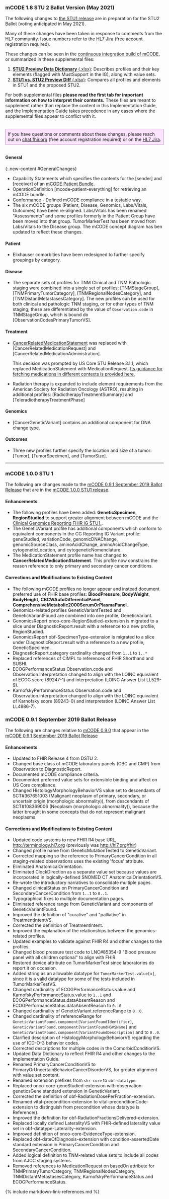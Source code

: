 ### mCODE 1.8 STU 2 Ballot Version (May 2021)

The following changes to [the STU1 release](http://hl7.org/fhir/us/mcode/STU1) are in preparation for the STU2 Ballot (voting anticipated in May 2021).

Many of these changes have been taken in response to comments from the HL7 community. Issue numbers refer to the [HL7 Jira](https://jira.hl7.org/issues/?filter=13361) (free account registration required).

These changes can be seen in the [continuous integration build of mCODE](http://build.fhir.org/ig/HL7/fhir-mCODE-ig/branches/master/index.html), or summarized in these supplemental files:

1. [**STU2 Preview Data Dictionary** (.xlsx)](data-dictionary/mCODE_data_dictionary_STU2_preview_2021-02-19.xlsx): Describes profiles and their key elements (flagged with MustSupport in the IG), along with value sets.
1. [**STU1 vs. STU2 Preview Diff** (.xlsx)](data-dictionary/mCODE_STU1_vs_STU2_preview_2021-02-19.xlsx): Compares all profiles and elements in STU1 and the proposed STU2.

For both supplemental files **please read the first tab for important information on how to interpret their contents.** These files are meant to supplement rather than replace the content in this Implementation Guide, and the Implementation Guide takes precedence in any cases where the supplemental files appear to conflict with it.

<p style="background-color: #fce4ff; margin-top: 2rem; margin-bottom: 2rem; padding: 0.5em; border: 1px solid #be86c5;">If you have questions or comments about these changes, please reach out on <a href="https://chat.fhir.org/#narrow/stream/179234-Cancer-Interoperability/topic/mCODE">chat.fhir.org</a> (free account registration required) or on the <a href="https://jira.hl7.org/issues/?filter=13361">HL7 Jira</a>.</p>

#### General

{:.new-content #GeneralChanges}
  * Capability Statements which specifies the contents for the [sender] and [receiver] of an [mCODE Patient Bundle](StructureDefinition-mcode-patient-bundle.html).
  * OperationDefinition [mcode-patient-everything] for retrieving an mCODE bundle.
  * [Conformance](conformance-general.html) - Defined mCODE compliance in a testable way.
  * The six mCODE groups (Patient, Disease, Genomics, Labs/Vitals, Outcomes) have been re-aligned. Labs/Vitals has been renamed "Assessments" and some profiles formerly in the Patient Group have been moved into that group. TumorMarkerTest has been moved from Labs/Vitals to the Disease group. The mCODE concept diagram has ben updated to reflect these changes.

#### Patient

* Elixhauser comorbities have been redesigned to further specify groupings by category.

#### Disease

* The separate sets of profiles for TNM Clinical and TNM Pathologic staging were combined into a single set of profiles: [TNMStageGroup], [TNMPrimaryTumorCategory], [TNMRegionalNodesCategory], and [TNMDistantMetastasesCategory]. The new profiles can be used for both clinical and pathologic TNM staging, or for other types of TNM staging; these are differentiated by the value of `Observation.code` in TNMStageGroup, which is bound do [ObservationCodesPrimaryTumorVS].

#### Treatment

* [CancerRelatedMedicationStatement](http://hl7.org/fhir/us/mcode/STU1/StructureDefinition-mcode-cancer-related-medication-statement.html) was replaced with [CancerRelatedMedicationRequest] and [CancerRelatedMedicationAdministration].

  This decision was prompted by US Core STU Release 3.1.1, which replaced MedicationStatement with MedicationRequest. [Its guidance for fetching medications in different contexts is provided here.](http://hl7.org/fhir/us/core/all-meds.html)

* Radiation therapy is expanded to include element requirements from the American Society for Radiation Oncology (ASTRO), resulting in additional profiles: [RadiotherapyTreatmentSummary] and [TeleradiotherapyTreatmentPhase]

#### Genomics

* [CancerGeneticVariant] contains an additional component for DNA change type.

#### Outcomes

* Three new profiles further specify the location and size of a tumor: [Tumor], [TumorSpecimen], and [TumorSize].

----

### mCODE 1.0.0 STU 1

The following are changes made to the [mCODE 0.9.1 September 2019 Ballot Release](http://hl7.org/fhir/us/mcode/2019Sep/) that are in the  [mCODE 1.0.0 STU1 release](http://hl7.org/fhir/us/mcode/STU1/).

#### Enhancements

* The following profiles have been added: **GeneticSpecimen, RegionStudied** to support greater alignment between mCODE and the [Clinical Genomics Reporting FHIR IG STU1.](http://hl7.org/fhir/uv/genomics-reporting/index.html).
* The GeneticVariant profile has additional components which conform to equivalent components in the CG Reporting IG Variant profile: geneStudied, variationCode, genomicDNAChange, genomicSourceClass, aminoAcidChange, aminoAcidChangeType, cytogeneticLocation, and cytogeneticNomenclature.
* The MedicationStatement profile name has changed to **CancerRelatedMedicationStatement**. This profile now constrains the reason reference to only primary and secondary cancer conditions.

#### Corrections and Modifications to Existing Content

* The following mCODE profiles no longer appear and instead document preferred use of FHIR base profiles: **BloodPressure**, **BodyWeight**, **BodyHeight**, **CBCWAutoDifferentialPanel**, **ComprehensiveMetabolic2000SerumOrPlasmaPanel**.
* Genomics-related profiles GeneticVariantTested and GeneticVariantFound are combined into one profile, GeneticVariant.
* GenomicsReport onco-core-RegionStudied-extension is migrated to a slice under DiagnosticReport.result with a reference to a new profile, RegionStudied.
* GenomicsReport obf-SpecimenType-extension is migrated to a slice under DiagnosticReport.result with a reference to a new profile, GeneticSpecimen.
* DiagnosticReport.category cardinality changed from `1..1` to `1..*`
* Replaced references of CIMPL to references of FHIR Shorthand and SUSHI.
* ECOGPerformanceStatus Observation.code and Observation.interpretation changed to align with the LOINC equivalent of ECOG score (89247-1) and interpretation (LOINC Answer List LL529-9).
* KarnofskyPerformanceStatus Observation.code and Observation.interpretation changed to align with the LOINC equivalent of Karnofsky score (89243-0) and interpretation (LOINC Answer List LL4986-7).


### mCODE 0.9.1 September 2019 Ballot Release

The following are changes relative to [mCODE 0.9.0](https://mcodeinitiative.github.io/index.html) that appear in the [mCODE 0.9.1 September 2019 Ballot Release](http://hl7.org/fhir/us/mcode/2019Sep/)

#### Enhancements

* Updated to FHIR Release 4 from DSTU 2.
* Changed base class of mCODE laboratory panels (CBC and CMP) from Observation to DiagnosticReport.
* Documented mCODE compliance criteria.
* Documented preferred value sets for extensible binding and affect on US Core compliance.
* Changed HistologyMorphologyBehaviorVS value set to descendants of SCT#367651003 (Malignant neoplasm of primary, secondary, or uncertain origin (morphologic abnormality)), from descendants of SCT#108369006 (Neoplasm (morphologic abnormality)), because the latter brought in some concepts that do not represent malignant neoplasms.

#### Corrections and Modifications to Existing Content

* Updated code systems to new FHIR R4 base URL, http://terminology.hl7.org (previously was http://hl7.org/fhir)
* Changed profile name from GeneticMutationTested to GeneticVariant.
* Corrected mapping so the reference to PrimaryCancerCondition in all staging-related observations uses the existing 'focus' attribute.
* Eliminated AnatomicalOrientation.
* Eliminated ClockDirection as a separate value set because values are incorporated in logically-defined SNOMED CT AnatomicalOrientationVS.
* Re-wrote the introductory narratives to consolidate multiple pages.
* Changed clinicalStatus on PrimaryCancerCondition and SecondaryCancerCondition from `1..1` to `0..1`.
* Typographical fixes to multiple documentation pages.
* Eliminated reference range from GeneticVariant and components of GeneticVariantFound.
* Improved the definition of "curative" and "palliative" in TreatmentIntentVS.
* Corrected the definition of TreatmentIntent.
* Improved the explanation of the relationships between the genomics-related profiles.
* Updated examples to validate against FHIR R4 and other changes to the profiles.
* Changed blood pressure test code to LNC#85354-9 "Blood pressure panel with all children optional" to align with FHIR
* Restored device attribute on TumorMarkerTest since laboratories do report it on occasion.
* Added string as an allowable datatype for `TumorMarkerTest.value[x]`, since it is a valid datatype for some of the tests included in TumorMarkerTestVS.
* Changed cardinality of ECOGPerformanceStatus.value and KarnofskyPerformanceStatus.value to `1..1` and ECOGPerformanceStatus.dataAbsentReason and ECOGPerformanceStatus.dataAbsentReason to `0..0`
* Changed cardinality of GeneticVariant.referenceRange to `0..0`.
* Changed cardinality of referenceRange for `GeneticVariantFound.component[VariantFoundIdentifier]`, `GeneticVariantFound.component[VariantFoundHGVSName]` and `GeneticVariantFound.component[VariantFoundDescription]` and to `0..0`.
* Clarified description of HistologyMorphologyBehaviorVS regarding the use of ICD-O-3 behavior codes.
* Corrected descriptions for multiple codes in the ComorbidConditionVS.
* Updated Data Dictionary to reflect FHIR R4 and other changes to the Implementation Guide.
* Renamed PrimaryCancerConditionVS to PrimaryOrUncertainBehaviorCancerDisorderVS, for greater alignment with value set content.
* Renamed extension prefixes from `shr-core` to `obf-datatype`.
* Replaced onco-core-geneStudied-extension with observation-geneticsGene standard extension in GeneticVariant.
* Corrected the definition of obf-RadiationDosePerFraction-extension.
* Renamed vital-precondition-extension to vital-preconditionCode-extension to distinguish from precondition whose datatype is Reference().
* Improved the definition for obf-RadiationFractionsDelivered-extension.
* Replaced locally defined LateralityVS with FHIR-defined laterality value set in obf-datatype-Laterality-extension.
* Improved definition of onco-core-EvidenceType-extension.
* Replaced obf-dateOfDiagnosis-extension with condition-assertedDate standard extension in PrimaryCancerCondition and SecondaryCancerCondition.
* Added logical definition to TNM-related value sets to include all codes from AJCC staging systems.
* Removed references to MedicationRequest on basedOn attribute for TNMPrimaryTumorCategory, TNMRegionalNodesCategory, TNMDistantMetastasesCategory, KarnofskyPerformanceStatus and ECOGPerformanceStatus.


{% include markdown-link-references.md %}

